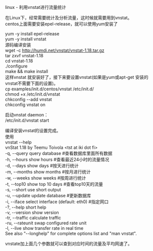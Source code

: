 linux - 利用vnstat进行流量统计

在Linux下，经常需要统计及分析流量，这时候就需要用到vnstat。  
centos上面需要安装epel-release，就可以使用yum安装了  
  
yum -y install epel-release  
yum -y install vnstat  
源码编译安装  
wget -c http://humdi.net/vnstat/vnstat-1.18.tar.gz  
tar zxvf vnstat-1.18  
cd vnstat-1.18  
./configure  
make && make install  
这样vnstat 就安装好了，接下来要设置vnstat(如果是yum或apt-get
安装的vnstat不需要下面的设置)。  
cp examples/init.d/centos/vnstat /etc/init.d/  
chmod +x /etc/init.d/vnstat  
chkconfig --add vnstat  
chkconfig vnstat on  
  
启动vnstat daemon：  
/etc/init.d/vnstat start  
  
编译安装vnstat的设置完成。  
使用  
vnstat --help  
vnStat 1.18 by Teemu Toivola \<tst at iki dot fi\>  
-q, --query query database \#查看数据库里面所有数据  
-h, --hours show hours \#查看最近24小时的流量情况  
-d, --days show days \#按天进行统计  
-m, --months show months \#按月进行统计  
-w, --weeks show weeks \#按周进行统计  
-t, --top10 show top 10 days \#查看top10天的流量  
-s, --short use short output  
-u, --update update database \#更新数据库  
-i, --iface select interface (default: eth0) \#指定网口  
-?, --help short help  
-v, --version show version  
-tr, --traffic calculate traffic  
-ru, --rateunit swap configured rate unit  
-l, --live show transfer rate in real time  
See also "--longhelp" for complete options list and "man vnstat".  
  
vnstate加上面几个参数就可以查到对应时间的流量及平均网速了。
